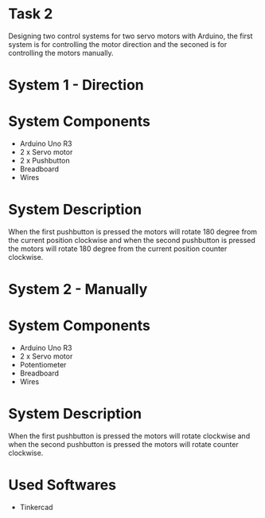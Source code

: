# Task 2
Designing two control systems for two servo motors with Arduino, the first system is for controlling the motor direction and the seconed is for controlling the motors manually.


# System 1 - Direction
# System Components
- Arduino Uno R3
- 2 x Servo motor
- 2 x Pushbutton
- Breadboard
- Wires
# System Description
When the first pushbutton is pressed the motors will rotate 180 degree from the current position clockwise and when the second pushbutton is pressed the motors will rotate 180 degree from the current position counter clockwise.


# System 2 - Manually
# System Components
- Arduino Uno R3
- 2 x Servo motor
- Potentiometer
- Breadboard
- Wires
# System Description
When the first pushbutton is pressed the motors will rotate clockwise and when the second pushbutton is pressed the motors will rotate counter clockwise.


# Used Softwares
- Tinkercad

